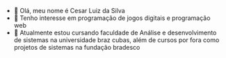- 👋 Olá, meu nome é Cesar Luiz da Silva
- 👀 Tenho interesse em programação de jogos digitais e programação web
- 🌱 Atualmente estou cursando faculdade de Análise e desenvolvimento de sistemas na universidade braz cubas, além de cursos por fora como projetos de sistemas na fundação bradesco

<!---
Luizcs-lab/Luizcs-lab is a ✨ special ✨ repository because its `README.md` (this file) appears on your GitHub profile.
You can click the Preview link to take a look at your changes.
--->
